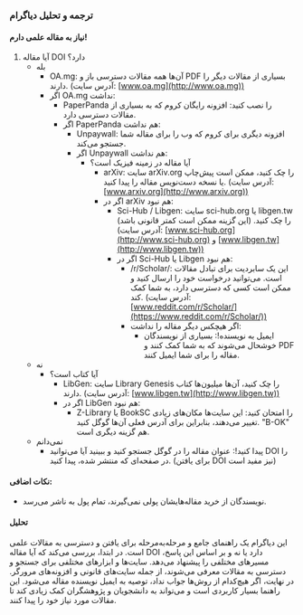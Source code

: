 ### ترجمه و تحلیل دیاگرام

#### نیاز به مقاله علمی دارم!
1. آیا مقاله DOI دارد؟
   - بله
     - OA.mg: آن‌ها همه مقالات دسترسی باز و PDF بسیاری از مقالات دیگر را دارند. (آدرس سایت: [www.oa.mg](http://www.oa.mg))
     - اگر OA.mg نداشت:
       - PaperPanda را نصب کنید: افزونه رایگان کروم که به بسیاری از مقالات دسترسی دارد.
       - اگر PaperPanda هم نداشت:
         - Unpaywall: افزونه دیگری برای کروم که وب را برای مقاله شما جستجو می‌کند.
         - اگر Unpaywall هم نداشت:
           - آیا مقاله در زمینه فیزیک است؟
             - arXiv: سایت arXiv.org را چک کنید، ممکن است پیش‌چاپ یا نسخه دست‌نویس مقاله را پیدا کنید. (آدرس سایت: [www.arxiv.org](http://www.arxiv.org))
             - اگر در arXiv هم نبود:
               - Sci-Hub / Libgen: سایت sci-hub.org یا libgen.tw را چک کنید. (این گزینه ممکن است کمتر قانونی باشد) (آدرس سایت: [www.sci-hub.org](http://www.sci-hub.org) و [www.libgen.tw](http://www.libgen.tw))
               - اگر در Sci-Hub یا Libgen هم نبود:
                 - /r/Scholar/: این یک سابردیت برای تبادل مقالات است. می‌توانید درخواست خود را ارسال کنید و ممکن است کسی که دسترسی دارد، به شما کمک کند. (آدرس سایت: [www.reddit.com/r/Scholar/](https://www.reddit.com/r/Scholar/))
                 - اگر هیچکس دیگر مقاله را نداشت:
                   - ایمیل به نویسنده!: بسیاری از نویسندگان خوشحال می‌شوند که به شما کمک کنند و PDF مقاله را برای شما ایمیل کنند.
   - نه
     - آیا کتاب است؟
       - LibGen: سایت Library Genesis را چک کنید، آن‌ها میلیون‌ها کتاب دارند. (آدرس سایت: [www.libgen.tw](http://www.libgen.tw))
       - اگر در LibGen هم نبود:
         - Z-Library یا BookSC را امتحان کنید: این سایت‌ها مکان‌های زیادی تغییر می‌دهند، بنابراین برای آدرس فعلی آن‌ها گوگل کنید. "B-OK" هم گزینه دیگری است.
   - نمی‌دانم
     - پیدا کنید!: عنوان مقاله را در گوگل جستجو کنید و ببینید آیا می‌توانید DOI را در صفحه‌ای که منتشر شده، پیدا کنید. (برای یافتن DOI نیز مفید است)

#### نکات اضافی:
- نویسندگان از خرید مقاله‌هایشان پولی نمی‌گیرند، تمام پول به ناشر می‌رسد.

#### تحلیل
این دیاگرام یک راهنمای جامع و مرحله‌به‌مرحله برای یافتن و دسترسی به مقالات علمی است. در ابتدا، بررسی می‌کند که آیا مقاله DOI دارد یا نه و بر اساس این پاسخ، مسیرهای مختلفی را پیشنهاد می‌دهد. سایت‌ها و ابزارهای مختلفی برای جستجو و دسترسی به مقالات معرفی می‌شوند، از جمله سایت‌های قانونی و افزونه‌های مرورگر. در نهایت، اگر هیچ‌کدام از روش‌ها جواب نداد، توصیه به ایمیل نویسنده مقاله می‌شود. این راهنما بسیار کاربردی است و می‌تواند به دانشجویان و پژوهشگران کمک زیادی کند تا مقالات مورد نیاز خود را پیدا کنند.

